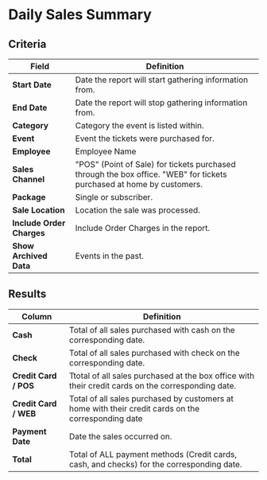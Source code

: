 # Daily Sales Summary

## Criteria

| **Field** | **Definition** |
| --- | --- |
| **Start Date** | Date the report will start gathering information from. |
| **End Date** | Date the report will stop gathering information from. |
| **Category** | Category the event is listed within. |
| **Event** | Event the tickets were purchased for. |
| **Employee** | Employee Name |
| **Sales Channel** | "POS" (Point of Sale) for tickets purchased through the box office. "WEB" for tickets purchased at home by customers. |
| **Package** | Single or subscriber. |
| **Sale Location** | Location the sale was processed. |
| **Include Order Charges** | Include Order Charges in the report. |
| **Show Archived Data** | Events in the past. |

## Results

| **Column** | **Definition** |
| --- | --- |
| **Cash** | Total of all sales purchased with cash on the corresponding date. |
| **Check** | Total of all sales purchased with check on the corresponding date. |
| **Credit Card / POS** | Ttotal of all sales purchased at the box office with their credit cards on the corresponding date. |
| **Credit Card / WEB** | Total of all sales purchased by customers at home with their credit cards on the corresponding date |
| **Payment Date** | Date the sales occurred on.  |
| **Total** | Total of ALL payment methods (Credit cards, cash, and checks) for the corresponding date. |

